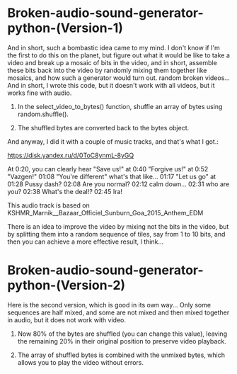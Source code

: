 # Broken-audio-sound-generator-python-(Version-1)

And in short, such a bombastic idea came to my mind. I don't know if I'm the first to do this on the planet, but figure out what it would be like to take a video and break up a mosaic of bits in the video, and in short, assemble these bits back into the video by randomly mixing them together like mosaics, and how such a generator would turn out. random broken videos... And in short, I wrote this code, but it doesn't work with all videos, but it works fine with audio.

1) In the select_video_to_bytes() function, shuffle an array of bytes using random.shuffle().

2) The shuffled bytes are converted back to the bytes object.

And anyway, I did it with a couple of music tracks, and that's what I got.:

https://disk.yandex.ru/d/0ToC8ynmL-8yGQ

At 0:20, you can clearly hear "Save us!" at 0:40 "Forgive us!" at 0:52 "Vazgen!" 01:08 "You're different" what's that like... 01:17 "Let us go" at 01:28 Pussy dash? 02:08 Are you normal? 02:12 calm down... 02:31 who are you? 02:38 What's the deal!? 02:45 Ira!

This audio track is based on KSHMR_Marnik__Bazaar_Officiel_Sunburn_Goa_2015_Anthem_EDM

There is an idea to improve the video by mixing not the bits in the video, but by splitting them into a random sequence of tiles, say from 1 to 10 bits, and then you can achieve a more effective result, I think...

# Broken-audio-sound-generator-python-(Version-2)

Here is the second version, which is good in its own way... Only some sequences are half mixed, and some are not mixed and then mixed together in audio, but it does not work with video.

1) Now 80% of the bytes are shuffled (you can change this value), leaving the remaining 20% in their original position to preserve video playback.

2) The array of shuffled bytes is combined with the unmixed bytes, which allows you to play the video without errors.

